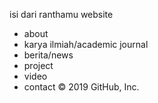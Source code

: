 isi dari ranthamu website

- about
- karya ilmiah/academic journal
- berita/news
- project
- video
- contact
© 2019 GitHub, Inc.
